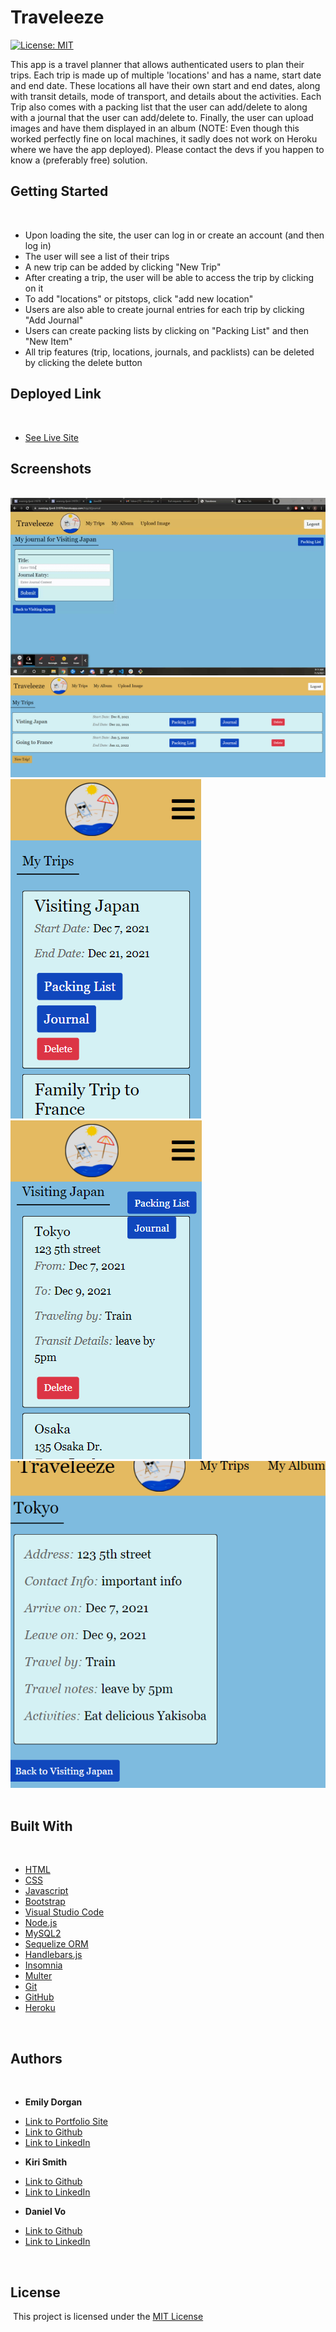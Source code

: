 # Traveleeze

[![License: MIT](https://img.shields.io/badge/License-MIT-yellow.svg)](https://opensource.org/licenses/MIT)

This app is a travel planner that allows authenticated users to plan their trips. Each trip is made up of multiple 'locations' and has a name, start date and end date. These locations all have their own start and end dates, along with transit details, mode of transport, and details about the activities. Each Trip also comes with a packing list that the user can add/delete to along with a journal that the user can add/delete to. Finally, the user can upload images and have them displayed in an album (NOTE: Even though this worked perfectly fine on local machines, it sadly does not work on Heroku where we have the app deployed). Please contact the devs if you happen to know a (preferably free) solution.
​
​
## Getting Started
​
* Upon loading the site, the user can log in or create an account (and then log in) 
* The user will see a list of their trips
* A new trip can be added by clicking "New Trip"
* After creating a trip, the user will be able to access the trip by clicking on it
* To add "locations" or pitstops, click "add new location"
* Users are also able to create journal entries for each trip by clicking "Add Journal"
* Users can create packing lists by clicking on "Packing List" and then "New Item"
* All trip features (trip, locations, journals, and packlists) can be deleted by clicking the delete button
​
## Deployed Link
​
* [See Live Site](https://evening-fjord-31070.herokuapp.com/)
​
## Screenshots
​
​![Making an entry](screenshots/making-entry.gif)
​![Dashboard](screenshots/screenshot-1.png)
​![Mobile trip](screenshots/screenshot-2.png)
​![Mobile location](screenshots/screenshot-3.png)
​![location details](screenshots/screenshot-4.png)
​
## Built With
​
* [HTML](https://developer.mozilla.org/en-US/docs/Web/HTML)
* [CSS](https://developer.mozilla.org/en-US/docs/Web/CSS)
* [Javascript](https://developer.mozilla.org/en-US/docs/Web/JavaScript)
* [Bootstrap](https://getbootstrap.com/)
* [Visual Studio Code](https://code.visualstudio.com/)
* [Node.js](https://nodejs.org/en/)
* [MySQL2](https://www.npmjs.com/package/mysql2)
* [Sequelize ORM](https://sequelize.org/)
* [Handlebars.js](https://handlebarsjs.com/)
* [Insomnia](https://insomnia.rest/)
* [Multer](https://www.npmjs.com/package/multer)
* [Git](https://git-scm.com/)
* [GitHub](github.com)
* [Heroku](https://id.heroku.com/)

​
## Authors
​
* **Emily Dorgan** 

- [Link to Portfolio Site](https://emdorgan.github.io/updated-portfolio/)
- [Link to Github](https://github.com/emdorgan)
- [Link to LinkedIn](https://www.linkedin.com/in/emily-dorgan/)

* **Kiri Smith** 

- [Link to Github](https://github.com/kiri-smith)
- [Link to LinkedIn](https://www.linkedin.com/in/kiri-lynne-smith/)

* **Daniel Vo** 
​
- [Link to Github](https://github.com/danielvo1)
- [Link to LinkedIn](https://www.linkedin.com/in/daniel-vo-57b00521b/)

​
## License
​
This project is licensed under the [MIT License](https://opensource.org/licenses/MIT)